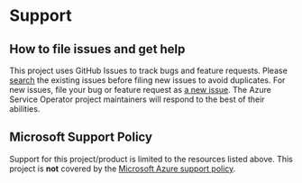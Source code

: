 # Support

## How to file issues and get help

This project uses GitHub Issues to track bugs and feature requests. Please [search](https://github.com/Azure/azure-service-operator/issues) the existing issues before filing new issues to avoid duplicates. For new issues, file your bug or feature request as [a new issue](https://github.com/Azure/azure-service-operator/issues/new/choose). The Azure Service Operator project maintainers will respond to the best of their abilities.

## Microsoft Support Policy

Support for this project/product is limited to the resources listed above. This project is **not** covered by the [Microsoft Azure support policy](https://support.microsoft.com/en-us/help/2941892/support-for-linux-and-open-source-technology-in-azure).
